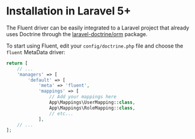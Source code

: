 # Installation in Laravel 5+

The Fluent driver can be easily integrated to a Laravel project that already uses Doctrine
through the [laravel-doctrine/orm](https://github.com/laravel-doctrine/orm) package.


To start using Fluent, edit your `config/doctrine.php` file and choose the `fluent` MetaData
driver:

```php
return [
    // ...
    'managers' => [
        'default' => [
            'meta' => 'fluent',
            'mappings' => [
                // Add your mappings here
                App\Mappings\UserMapping::class,
                App\Mappings\RoleMapping::class,
                // etc...
            ],
    // ...
];
```

